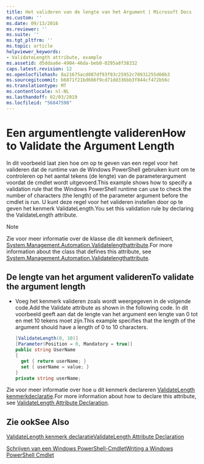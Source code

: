 ```yaml
---
title: Het valideren van de lengte van het Argument | Microsoft Docs
ms.custom: ''
ms.date: 09/13/2016
ms.reviewer: ''
ms.suite: ''
ms.tgt_pltfrm: ''
ms.topic: article
helpviewer_keywords:
- ValidateLength attribute, example
ms.assetid: d5ddaa6e-4904-46da-beb0-0295a8f38332
caps.latest.revision: 12
ms.openlocfilehash: 8a21675acd087df93f93c25952c78931255d60b3
ms.sourcegitcommit: b6871f21bd666f9cd71dd336bb3f844cf472b56c
ms.translationtype: MT
ms.contentlocale: nl-NL
ms.lasthandoff: 02/03/2019
ms.locfileid: "56847598"
---
```

# <a name="how-to-validate-the-argument-length"></a><span data-ttu-id="16780-102">Een argumentlengte valideren</span><span class="sxs-lookup"><span data-stu-id="16780-102">How to Validate the Argument Length</span></span>

<span data-ttu-id="16780-103">In dit voorbeeld laat zien hoe om op te geven van een regel voor het valideren dat de runtime van de Windows PowerShell gebruiken kunt om te controleren op het aantal tekens (de lengte) van de parameterargument voordat de cmdlet wordt uitgevoerd.</span><span class="sxs-lookup"><span data-stu-id="16780-103">This example shows how to specify a validation rule that the Windows PowerShell runtime can use to check the number of characters (the length) of the parameter argument before the cmdlet is run.</span></span> <span data-ttu-id="16780-104">U kunt deze regel voor het valideren instellen door op te geven het kenmerk ValidateLength.</span><span class="sxs-lookup"><span data-stu-id="16780-104">You set this validation rule by declaring the ValidateLength attribute.</span></span>

> [!NOTE]
> <span data-ttu-id="16780-105">Zie voor meer informatie over de klasse die dit kenmerk definieert, [System.Management.Automation.Validatelengthattribute](/dotnet/api/System.Management.Automation.ValidateLengthAttribute).</span><span class="sxs-lookup"><span data-stu-id="16780-105">For more information about the class that defines this attribute, see [System.Management.Automation.Validatelengthattribute](/dotnet/api/System.Management.Automation.ValidateLengthAttribute).</span></span>

## <a name="to-validate-the-argument-length"></a><span data-ttu-id="16780-106">De lengte van het argument valideren</span><span class="sxs-lookup"><span data-stu-id="16780-106">To validate the argument length</span></span>

- <span data-ttu-id="16780-107">Voeg het kenmerk valideren zoals wordt weergegeven in de volgende code.</span><span class="sxs-lookup"><span data-stu-id="16780-107">Add the Validate attribute as shown in the following code.</span></span> <span data-ttu-id="16780-108">In dit voorbeeld geeft aan dat de lengte van het argument een lengte van 0 tot en met 10 tekens moet zijn.</span><span class="sxs-lookup"><span data-stu-id="16780-108">This example specifies that the length of the argument should have a length of 0 to 10 characters.</span></span>

    ```csharp
    [ValidateLength(0, 10)]
    [Parameter(Position = 0, Mandatory = true)]
    public string UserName
    {
      get { return userName; }
      set { userName = value; }
    }
    private string userName;
    ```

<span data-ttu-id="16780-109">Zie voor meer informatie over hoe u dit kenmerk declareren [ValidateLength kenmerkdeclaratie](./validatelength-attribute-declaration.md).</span><span class="sxs-lookup"><span data-stu-id="16780-109">For more information about how to declare this attribute, see [ValidateLength Attribute Declaration](./validatelength-attribute-declaration.md).</span></span>

## <a name="see-also"></a><span data-ttu-id="16780-110">Zie ook</span><span class="sxs-lookup"><span data-stu-id="16780-110">See Also</span></span>

[<span data-ttu-id="16780-111">ValidateLength kenmerk declaratie</span><span class="sxs-lookup"><span data-stu-id="16780-111">ValidateLength Attribute Declaration</span></span>](./validatelength-attribute-declaration.md)

[<span data-ttu-id="16780-112">Schrijven van een Windows PowerShell-Cmdlet</span><span class="sxs-lookup"><span data-stu-id="16780-112">Writing a Windows PowerShell Cmdlet</span></span>](./writing-a-windows-powershell-cmdlet.md)
